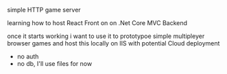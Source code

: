 simple HTTP game server

learning how to host React Front
on on .Net Core MVC Backend

once it starts working i want to use it to prototypoe
simple multipleyer browser games
and host this locally on IIS
with potential Cloud deployment

- no auth
- no db, I'll use files for now
